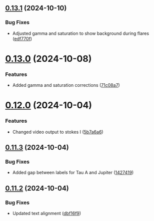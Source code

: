 ## [0.13.1](https://github.com/epic-astronomy/LWA_EPIC/compare/v0.13.0...v0.13.1) (2024-10-10)


### Bug Fixes

* Adjusted gamma and saturation to show background during flares ([edf770f](https://github.com/epic-astronomy/LWA_EPIC/commit/edf770f4b4bd35afea6e69fb482cf8cc69701782))



# [0.13.0](https://github.com/epic-astronomy/LWA_EPIC/compare/v0.12.0...v0.13.0) (2024-10-08)


### Features

* Added gamma and saturation corrections ([71c08a7](https://github.com/epic-astronomy/LWA_EPIC/commit/71c08a71c49ff9d51d58733039b3a331b69857b1))



# [0.12.0](https://github.com/epic-astronomy/LWA_EPIC/compare/v0.11.3...v0.12.0) (2024-10-04)


### Features

* Changed video output to stokes I ([5b7a6a6](https://github.com/epic-astronomy/LWA_EPIC/commit/5b7a6a61caf863e6423040e438b07dff41abd68b))



## [0.11.3](https://github.com/epic-astronomy/LWA_EPIC/compare/v0.11.2...v0.11.3) (2024-10-04)


### Bug Fixes

* Added gap between labels for Tau A and Jupiter ([1427419](https://github.com/epic-astronomy/LWA_EPIC/commit/14274196f5361d0ba45022f5d8f5a6e8135f67f0))



## [0.11.2](https://github.com/epic-astronomy/LWA_EPIC/compare/v0.11.1...v0.11.2) (2024-10-04)


### Bug Fixes

* Updated text alignment ([dbf16f9](https://github.com/epic-astronomy/LWA_EPIC/commit/dbf16f9bc4d4f7d0b4b083bad6bfe637b2e96b51))



